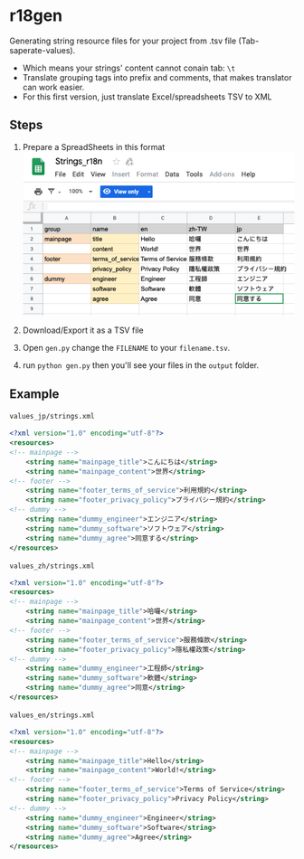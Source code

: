 # r18gen
Generating string resource files for your project from .tsv file (Tab-saperate-values). 
- Which means your strings' content cannot conain tab: `\t`
- Translate grouping tags into prefix and comments, that makes translator can work easier.
- For this first version, just translate Excel/spreadsheets TSV to XML

## Steps
1. Prepare a SpreadSheets in this format
![image](https://github.com/Wesely/r18gen/blob/master/Spreadsheet_example.png?raw=true)


2. Download/Export it as a TSV file 

3. Open `gen.py` change the `FILENAME` to your `filename.tsv`.

4. run `python gen.py` then you'll see your files in the `output` folder.


## Example

`values_jp/strings.xml`
``` xml
<?xml version="1.0" encoding="utf-8"?>
<resources>
<!-- mainpage -->
	<string name="mainpage_title">こんにちは</string>
	<string name="mainpage_content">世界</string>
<!-- footer -->
	<string name="footer_terms_of_service">利用規約</string>
	<string name="footer_privacy_policy">プライバシー規約</string>
<!-- dummy -->
	<string name="dummy_engineer">エンジニア</string>
	<string name="dummy_software">ソフトウェア</string>
	<string name="dummy_agree">同意する</string>
</resources>
```

`values_zh/strings.xml`
``` xml
<?xml version="1.0" encoding="utf-8"?>
<resources>
<!-- mainpage -->
	<string name="mainpage_title">哈囉</string>
	<string name="mainpage_content">世界</string>
<!-- footer -->
	<string name="footer_terms_of_service">服務條款</string>
	<string name="footer_privacy_policy">隱私權政策</string>
<!-- dummy -->
	<string name="dummy_engineer">工程師</string>
	<string name="dummy_software">軟體</string>
	<string name="dummy_agree">同意</string>
</resources>
```


`values_en/strings.xml`
``` xml
<?xml version="1.0" encoding="utf-8"?>
<resources>
<!-- mainpage -->
	<string name="mainpage_title">Hello</string>
	<string name="mainpage_content">World!</string>
<!-- footer -->
	<string name="footer_terms_of_service">Terms of Service</string>
	<string name="footer_privacy_policy">Privacy Policy</string>
<!-- dummy -->
	<string name="dummy_engineer">Engineer</string>
	<string name="dummy_software">Software</string>
	<string name="dummy_agree">Agree</string>
</resources>
```
